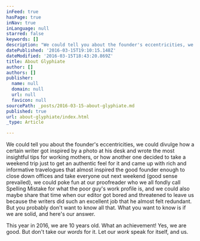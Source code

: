 ```yaml
---
inFeed: true
hasPage: true
inNav: true
inLanguage: null
starred: false
keywords: []
description: "We could tell you about the founder's eccentricities, we could divulge how a certain writer got inspired by a photo at his desk and wrote the most insightful tips for working mothers, we could poke fun at our proofreader who we all fondly call Spelling Mistake for what the poor guy's work profile is, and we could also maybe share that time when our editor got bored and threatened to leave us because the writers did such an excellent job that he almost felt redundant. But you probably don't want to know all that. What you want to know is if we are solid, and here's our answer."
datePublished: '2016-03-15T19:10:15.148Z'
dateModified: '2016-03-15T18:43:20.869Z'
title: About Glyphiate
author: []
authors: []
publisher:
  name: null
  domain: null
  url: null
  favicon: null
sourcePath: _posts/2016-03-15-about-glyphiate.md
published: true
url: about-glyphiate/index.html
_type: Article

---
```

We could tell you about the founder's eccentricities, we could divulge how a certain writer got inspired by a photo at his desk and wrote the most insightful tips for working mothers, or how another one decided to take a weekend trip just to get an authentic feel for it and came up with rich and informative travelogues that almost inspired the good founder enough to close down offices and take everyone out next weekend (good sense prevailed), we could poke fun at our proofreader who we all fondly call Spelling Mistake for what the poor guy's work profile is, and we could also maybe share that time when our editor got bored and threatened to leave us because the writers did such an excellent job that he almost felt redundant. But you probably don't want to know all that. What you want to know is if we are solid, and here's our answer.

This year in 2016, we are 10 years old. What an achievement! Yes, we are good. But don't take our _words_ for it. Let our _work_ speak for itself, and us.